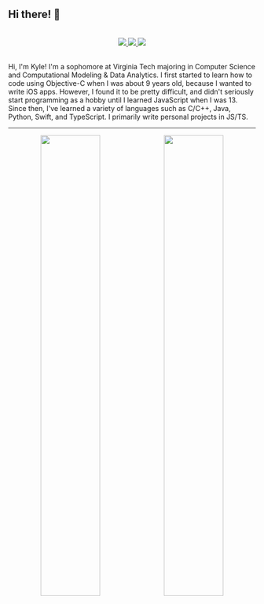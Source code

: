 ## Hi there! 👋
<br>
<div align="center">
  <a href="https://discord.com/users/254814547326533632">
    <img src="https://img.shields.io/static/v1?label=Discord&message=soda%230001&style=for-the-badge&color=5865f2" />
  </a>
    <a href="https://twitter.com/kylespadaro">
    <img src="https://img.shields.io/static/v1?label=Twitter&message=@kylespadaro&style=for-the-badge&color=1d9bf0" />
  </a>
    <a href="https://soda.gg">
    <img src="https://img.shields.io/static/v1?label=My Website&message=soda.gg&style=for-the-badge&color=e6e6e6" />
  </a>
 </div>
 <br>

Hi, I'm Kyle! I'm a sophomore at Virginia Tech majoring in Computer Science and Computational Modeling & Data Analytics. I first started to learn how to code using Objective-C when I was about 9 years old, because I wanted to write iOS apps. However, I found it to be pretty difficult, and didn't seriously start programming as a hobby until I learned JavaScript when I was 13. Since then, I've learned a variety of languages such as C/C++, Java, Python, Swift, and TypeScript. I primarily write personal projects in JS/TS.

---

<div align="center">
  <img width="49%" src="https://github-readme-stats.vercel.app/api?username=eaobao&show_icons=true&count_private=true&theme=radical&title_color=4abee7&text_color=ffffff&icon_color=4abee7&bg_color=0d1117&hide_border=true&custom_title=My%20GitHub%20Stats" />
  <img width="49%" src="https://github-readme-stats.vercel.app/api/top-langs?username=eaobao&show_icons=true&theme=radical&title_color=4abee7&text_color=ffffff&icon_color=4abee7&&hide_border=true&bg_color=0d1117&layout=compact" />
</div>
